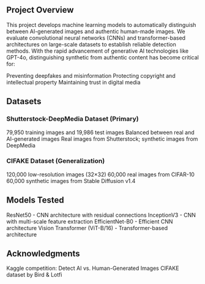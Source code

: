 ## Project Overview
This project develops machine learning models to automatically distinguish between AI-generated images and authentic human-made images. We evaluate convolutional neural networks (CNNs) and transformer-based architectures on large-scale datasets to establish reliable detection methods.
With the rapid advancement of generative AI technologies like GPT-4o, distinguishing synthetic from authentic content has become critical for:

Preventing deepfakes and misinformation
Protecting copyright and intellectual property
Maintaining trust in digital media

## Datasets

### Shutterstock-DeepMedia Dataset (Primary)

79,950 training images and 19,986 test images
Balanced between real and AI-generated images
Real images from Shutterstock; synthetic images from DeepMedia


### CIFAKE Dataset (Generalization)

120,000 low-resolution images (32×32)
60,000 real images from CIFAR-10
60,000 synthetic images from Stable Diffusion v1.4



## Models Tested

ResNet50 - CNN architecture with residual connections
InceptionV3 - CNN with multi-scale feature extraction
EfficientNet-B0 - Efficient CNN architecture
Vision Transformer (ViT-B/16) - Transformer-based architecture

## Acknowledgments

Kaggle competition: Detect AI vs. Human-Generated Images
CIFAKE dataset by Bird & Lotfi

